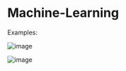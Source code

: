 # Machine-Learning

Examples:

![image](https://github.com/user-attachments/assets/d48ac819-40ea-4219-8074-651df567c712)

![image](https://github.com/user-attachments/assets/3dcf28d7-2d51-4c0c-af8a-8ac45340de02)
